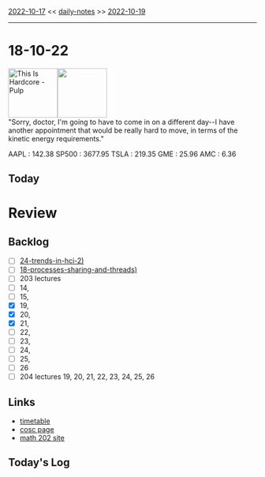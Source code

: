 [2022-10-17](daily_notes/2022-10-17) << [daily-notes](notes/daily-notes.md) >> [2022-10-19](daily_notes/2022-10-19)

---
# 18-10-22
<a href='spotify:album:584MvULYtvb8BYMFTLjcBt'><img src='https://i.scdn.co/image/ab67616d0000b2739613b173f5abab5c2b138c7e' alt='This Is Hardcore - Pulp' height=100></a><img src='https://imgs.xkcd.com/comics/2045.png' height=100>
<br>"Sorry, doctor, I'm going to have to come in on a different day--I have another appointment that would be really hard to move, in terms of the kinetic energy requirements."

AAPL : 142.38 
SP500 : 3677.95 
TSLA : 219.35
GME : 25.96
AMC : 6.36

## Today

# Review


## Backlog
- [ ] [24-trends-in-hci-2)](notes/24-trends-in-hci-2.md)
- [ ] [18-processes-sharing-and-threads)](notes/18-processes-sharing-and-threads.md)
- [ ] 203 lectures 
- [ ] 14, 
- [ ] 15, 
- [x] 19, 
- [x] 20, 
- [x] 21, 
- [ ] 22, 
- [ ] 23, 
- [ ] 24, 
- [ ] 25, 
- [ ] 26
- [ ] 204 lectures 19, 20, 21, 22, 23, 24, 25, 26

## Links
- [timetable](https://i.imgur.com/9ghbvAG.png)
- [cosc page](https://cosc203.cspages.otago.ac.nz)
- [math 202 site](https://www.maths.otago.ac.nz/?resOLAF)

## Today's Log